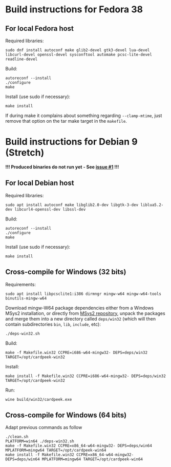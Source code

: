 
Build instructions for Fedora 38
=========================================

## For local Fedora host

Required libraries:

    sudo dnf install autoconf make glib2-devel gtk3-devel lua-devel libcurl-devel openssl-devel sysconftool automake pcsc-lite-devel readline-devel

Build:

    autoreconf --install
    ./configure
    make

Install (use sudo if necessary):

    make install

If during make it complains about something regarding `--clamp-mtime`, just remove that option on the tar make target in the `makefile`.


Build instructions for Debian 9 (Stretch)
=========================================

**!!! Produced binaries do not run yet - See [issue #1](https://github.com/ipamo/cardpeek/issues/1) !!!**

## For local Debian host

Required libraries:

    sudo apt install autoconf make libglib2.0-dev libgtk-3-dev liblua5.2-dev libcurl4-openssl-dev libssl-dev

Build:

    autoreconf --install
    ./configure
    make

Install (use sudo if necessary):

    make install


## Cross-compile for Windows (32 bits)

Requirements:

    sudo apt install libpcsclite1:i386 dirmngr mingw-w64 mingw-w64-tools binutils-mingw-w64

Download mingw-W64 package dependencies either from a Windows MSys2 installation, or directly from [MSys2 repository](http://repo.msys2.org/mingw/i686/),
unpack the packages and merge them into a new directory called `deps/win32` (which will then contain subdirectories `bin`, `lib`, `include`, etc):

    ./deps-win32.sh

Build:

    make -f Makefile.win32 CCPRE=i686-w64-mingw32- DEPS=deps/win32 TARGET=/opt/cardpeek-win32

Install:

    make install -f Makefile.win32 CCPRE=i686-w64-mingw32- DEPS=deps/win32 TARGET=/opt/cardpeek-win32

Run:

    wine build/win32/cardpeek.exe


## Cross-compile for Windows (64 bits)

Adapt previous commands as follow

    ./clean.sh
    PLATFORM=win64 ./deps-win32.sh
    make -f Makefile.win32 CCPRE=x86_64-w64-mingw32- DEPS=deps/win64 MPLATFORM=mingw64 TARGET=/opt/cardpeek-win64
    make install -f Makefile.win32 CCPRE=x86_64-w64-mingw32- DEPS=deps/win64 MPLATFORM=mingw64 TARGET=/opt/cardpeek-win64
